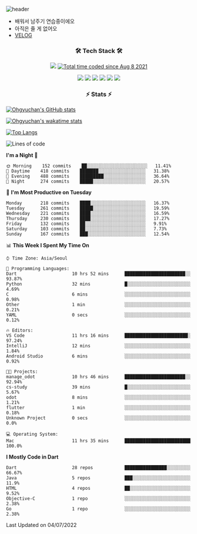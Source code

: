 <!--
**Ohgyuchan/Ohgyuchan** is a ✨ _special_ ✨ repository because its `README.md` (this file) appears on your GitHub profile.

Here are some ideas to get you started:

- 🔭 I’m currently working on ...
- 🌱 I’m currently learning ...
- 👯 I’m looking to collaborate on ...
- 🤔 I’m looking for help with ...
- 💬 Ask me about ...
- 📫 How to reach me: ...
- 😄 Pronouns: ...
- ⚡ Fun fact: ...
-->
![header](https://capsule-render.vercel.app/api?type=soft&color=auto&height=150&section=header&text=Ohgyuchan&fontSize=80&animation=twinkling)
<!-- ### Hi there 👋 -->
  * 배워서 남주기 연습중이에오
  * 아직은 줄 게 없어오
  * [VELOG](https://velog.io/@terman)



<h3 align="center"><b>🛠 Tech Stack 🛠</b></h3>

<p align="center">
<a href="https://hits.seeyoufarm.com"><img src="https://hits.seeyoufarm.com/api/count/incr/badge.svg?url=https%3A%2F%2Fgithub.com%2FOhgyuchan&count_bg=%2379C83D&title_bg=%23555555&icon=&icon_color=%23E7E7E7&title=visitors+%F0%9F%99%8C&edge_flat=false"/></a> <a href="https://wakatime.com/@9d35e6a9-2400-4e9b-b741-9597e6de1373"><img src="https://wakatime.com/badge/user/9d35e6a9-2400-4e9b-b741-9597e6de1373.svg" alt="Total time coded since Aug 8 2021" /></a></b>


<p align="center">
<!-- <img src="https://img.shields.io/badge/HTML5-E34F26?style=flat-square&logo=HTML5&logoColor=white"/></a> &nbsp -->
<!-- <img src="https://img.shields.io/badge/CSS3-1572B6?style=flat-square&logo=CSS3&logoColor=white"/></a> &nbsp -->
<!-- <img src="https://img.shields.io/badge/JavaScript-F7DF1E?style=flat-square&logo=JavaScript&logoColor=white"/></a> &nbsp -->
<!-- <img src="https://img.shields.io/badge/Node.js-339933?style=flat-square&logo=Node.js&logoColor=white"/></a> &nbsp -->
<img src="https://img.shields.io/badge/Android-3DDC84?style=flat-square&logo=Android&logoColor=white"/></a> 
<img src="https://img.shields.io/badge/Flutter-02569B?style=flat-square&logo=Flutter&logoColor=white"></a> 
<img src="https://img.shields.io/badge/Dart-0175C2?style=flat-square&logo=Dart&logoColor=white"></a> 
<!-- <img src="https://img.shields.io/badge/R-0175C2?style=flat-square&logo=R&logoColor=white"></a> &nbsp -->
<!-- <img src="https://img.shields.io/badge/MongoDB-47A248?style=flat-square&logo=MongoDB&logoColor=white"/></a> &nbsp -->
<!-- <img src="https://img.shields.io/badge/MySQL-4479A1?style=flat-square&logo=MySQL&logoColor=white"/></a> &nbsp -->
<img src="https://img.shields.io/badge/c++-00599C?style=flat-square&logo=c%2B%2B&logoColor=white"/></a> 
<img src="https://img.shields.io/badge/github-181717?style=flat-squar&logo=github&logoColor=white"></a> 
<!-- <img src="https://img.shields.io/badge/linux-FCC624?style=flat-squar&logo=linux&logoColor=black"></a> &nbsp  -->
<img src="https://img.shields.io/badge/unity-FCC624?style=flat-squar&logo=unity&logoColor=black"></a> 
<!-- <img src="https://img.shields.io/badge/Amazon AWS-232F3E?style=flat-square&logo=Amazon%20AWS&logoColor=white"/></a> &nbsp </p> -->
</b>

<h3 align="center"><b>⚡️ Stats ⚡️</b></h3>


[![Ohgyuchan's GitHub stats](https://github-readme-stats.vercel.app/api?username=Ohgyuchan&count_private=true&include_all_commits=true&show_icons=true&theme=buefy)](https://github.com/anuraghazra/github-readme-stats)

[![Ohgyuchan's wakatime stats](https://github-readme-stats.vercel.app/api/wakatime?username=TermanOh&layout=compact&theme=buefy)](https://github.com/anuraghazra/github-readme-stats)

[![Top Langs](https://github-readme-stats.vercel.app/api/top-langs/?username=Ohgyuchan&layout=compact&exclude_repo=unity_example&theme=buefy)](https://github.com/Ohgyuchan/github-readme-stats)
  
<!--START_SECTION:waka-->
![Lines of code](https://img.shields.io/badge/From%20Hello%20World%20I%27ve%20Written-1.2%20million%20lines%20of%20code-blue)

**I'm a Night 🦉** 

```text
🌞 Morning    152 commits    ██░░░░░░░░░░░░░░░░░░░░░░░   11.41% 
🌆 Daytime    418 commits    ███████░░░░░░░░░░░░░░░░░░   31.38% 
🌃 Evening    488 commits    █████████░░░░░░░░░░░░░░░░   36.64% 
🌙 Night      274 commits    █████░░░░░░░░░░░░░░░░░░░░   20.57%

```
📅 **I'm Most Productive on Tuesday** 

```text
Monday       218 commits    ████░░░░░░░░░░░░░░░░░░░░░   16.37% 
Tuesday      261 commits    █████░░░░░░░░░░░░░░░░░░░░   19.59% 
Wednesday    221 commits    ████░░░░░░░░░░░░░░░░░░░░░   16.59% 
Thursday     230 commits    ████░░░░░░░░░░░░░░░░░░░░░   17.27% 
Friday       132 commits    ██░░░░░░░░░░░░░░░░░░░░░░░   9.91% 
Saturday     103 commits    ██░░░░░░░░░░░░░░░░░░░░░░░   7.73% 
Sunday       167 commits    ███░░░░░░░░░░░░░░░░░░░░░░   12.54%

```


📊 **This Week I Spent My Time On** 

```text
⌚︎ Time Zone: Asia/Seoul

💬 Programming Languages: 
Dart                     10 hrs 52 mins      ███████████████████████░░   93.87% 
Python                   32 mins             █░░░░░░░░░░░░░░░░░░░░░░░░   4.69% 
C                        6 mins              ░░░░░░░░░░░░░░░░░░░░░░░░░   0.98% 
Other                    1 min               ░░░░░░░░░░░░░░░░░░░░░░░░░   0.21% 
YAML                     0 secs              ░░░░░░░░░░░░░░░░░░░░░░░░░   0.12%

🔥 Editors: 
VS Code                  11 hrs 16 mins      ████████████████████████░   97.24% 
IntelliJ                 12 mins             ░░░░░░░░░░░░░░░░░░░░░░░░░   1.84% 
Android Studio           6 mins              ░░░░░░░░░░░░░░░░░░░░░░░░░   0.92%

🐱‍💻 Projects: 
manage_odot              10 hrs 46 mins      ███████████████████████░░   92.94% 
cs-study                 39 mins             █░░░░░░░░░░░░░░░░░░░░░░░░   5.67% 
odot                     8 mins              ░░░░░░░░░░░░░░░░░░░░░░░░░   1.21% 
flutter                  1 min               ░░░░░░░░░░░░░░░░░░░░░░░░░   0.18% 
Unknown Project          0 secs              ░░░░░░░░░░░░░░░░░░░░░░░░░   0.0%

💻 Operating System: 
Mac                      11 hrs 35 mins      █████████████████████████   100.0%

```

**I Mostly Code in Dart** 

```text
Dart                     28 repos            ████████████████░░░░░░░░░   66.67% 
Java                     5 repos             ███░░░░░░░░░░░░░░░░░░░░░░   11.9% 
HTML                     4 repos             ██░░░░░░░░░░░░░░░░░░░░░░░   9.52% 
Objective-C              1 repo              ░░░░░░░░░░░░░░░░░░░░░░░░░   2.38% 
Go                       1 repo              ░░░░░░░░░░░░░░░░░░░░░░░░░   2.38%

```



 Last Updated on 04/07/2022
<!--END_SECTION:waka-->


